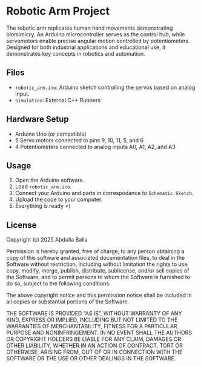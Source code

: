 # Robotic Arm Project
The robotic arm replicates human hand movements demonstrating biomimicry. An Arduino microcontroller serves as the control hub, while servomotors enable precise angular motion controlled by potentiometers. Designed for both industrial applications and educational use, it demonstrates key concepts in robotics and automation.

## Files
- `robotic_arm.ino`: Arduino sketch controlling the servos based on analog input.
- `Simulation`: External C++ Runners


## Hardware Setup
- Arduino Uno (or compatible)
- 5 Servo motors connected to pins 9, 10, 11, 5, and 6
- 4 Potentiometers connected to analog inputs A0, A1, A2, and A3

## Usage
1. Open the Arduino software.
2. Load `robotic_arm.ino`.
3. Connect your Arduino and parts in correspodance to `Schematic Sketch`.
4. Upload the code to your computer.
5. Everything is ready =)

## License
Copyright (c) 2025 Abdulla Balla

Permission is hereby granted, free of charge, to any person obtaining a copy
of this software and associated documentation files, to deal
in the Software without restriction, including without limitation the rights
to use, copy, modify, merge, publish, distribute, sublicense, and/or sell
copies of the Software, and to permit persons to whom the Software is
furnished to do so, subject to the following conditions:

The above copyright notice and this permission notice shall be included in
all copies or substantial portions of the Software.

THE SOFTWARE IS PROVIDED “AS IS”, WITHOUT WARRANTY OF ANY KIND, EXPRESS OR
IMPLIED, INCLUDING BUT NOT LIMITED TO THE WARRANTIES OF MERCHANTABILITY,
FITNESS FOR A PARTICULAR PURPOSE AND NONINFRINGEMENT. IN NO EVENT SHALL THE
AUTHORS OR COPYRIGHT HOLDERS BE LIABLE FOR ANY CLAIM, DAMAGES OR OTHER
LIABILITY, WHETHER IN AN ACTION OF CONTRACT, TORT OR OTHERWISE, ARISING FROM,
OUT OF OR IN CONNECTION WITH THE SOFTWARE OR THE USE OR OTHER DEALINGS IN THE
SOFTWARE.
